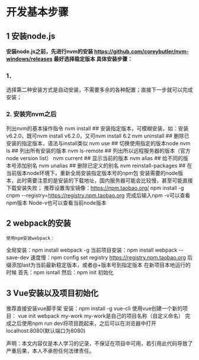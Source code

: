 # 开发基本步骤
## 1	安装node.js
**安装node.js之前，先进行nvm的安装
https://github.com/coreybutler/nvm-windows/releases 最好选择稳定版本
具体安装步骤：**
### 1． 
选择第二种安装方式是自动安装，不需要多余的各种配置；直接下一步就可以完成安装；
### 2. 安装完nvm之后
列出nvm的基本操作指令
nvm install ## 安装指定版本，可模糊安装，如：安装v6.2.0，既可nvm install v6.2.0，又可nvm install 6.2
nvm uninstall ## 删除已安装的指定版本，语法与install类似
nvm use ## 切换使用指定的版本node
nvm ls ## 列出所有安装的版本
nvm ls-remote ## 列出所以远程服务器的版本（官方node version list）
nvm current ## 显示当前的版本
nvm alias ## 给不同的版本号添加别名
nvm unalias ## 删除已定义的别名
nvm reinstall-packages ## 在当前版本node环境下，重新全局安装指定版本号的npm包
安装需要的node版本，此时需要注意的是安装的下载地址，国内服务器可能会比较慢，甚至可能直接下载安装失败；
推荐设置淘宝镜像：https://npm.taobao.org/
npm install -g cnpm --registry=https://registry.npm.taobao.org
完成后输入npm -v可以查看npm版本
Node-v也可以查看当前node版本
## 2	webpack的安装
	使用npm安装webpack：
全局安装：npm install webpack -g
当前项目安装：npm install webpack --save-dev
速度慢：npm config set registry https://registry.npm.taobao.org
后缀添加last为当前最新稳定版本，或者@+版本号到指定版本
在新项目本地运行的时候
首先：npm isntall 
然后：npm init 初始化
## 3	Vue安装以及项目初始化
推荐直接安装vue脚手架
安装：npm install -g vue-cli
使用vue创建一个新的项目：
vue init webpack my-work
my-work是自己的项目名称（自定义命名）
完成之后使用npm run dev将项目跑起来，之后可以在浏览器中打开localhost:8080(默认端口为8080)


声明：本文内容仅是本人学习的记录，不保证在项目中可用，若引用此代码导致了严重后果，本人不承担任何法律责任。
